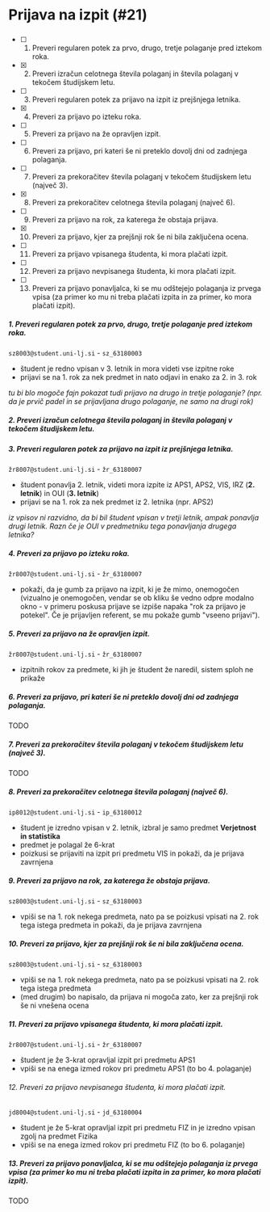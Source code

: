 # Prijava na izpit (#21)

###
- [ ] 1. Preveri regularen potek za prvo, drugo, tretje polaganje pred iztekom roka.
- [x] 2. Preveri izračun celotnega števila polaganj in števila polaganj v tekočem študijskem letu. 
- [ ] 3. Preveri regularen potek za prijavo na izpit iz prejšnjega letnika.
- [x] 4. Preveri za prijavo po izteku roka.
- [ ] 5. Preveri za prijavo na že opravljen izpit. 
- [ ] 6. Preveri za prijavo, pri kateri še ni preteklo dovolj dni od zadnjega polaganja.
- [ ] 7. Preveri za prekoračitev števila polaganj v tekočem študijskem letu (največ 3).
- [x] 8. Preveri za prekoračitev celotnega števila polaganj (največ 6).
- [ ] 9. Preveri za prijavo na rok, za katerega že obstaja prijava.
- [x] 10. Preveri za prijavo, kjer za prejšnji rok še ni bila zaključena ocena.
- [ ] 11. Preveri za prijavo vpisanega študenta, ki mora plačati izpit.
- [ ] 12. Preveri za prijavo nevpisanega študenta, ki mora plačati izpit.
- [ ] 13. Preveri za prijavo ponavljalca, ki se mu odštejejo polaganja iz prvega vpisa (za primer ko mu ni treba plačati izpita in za primer, ko mora plačati izpit). 

##### 1. Preveri regularen potek za prvo, drugo, tretje polaganje pred iztekom roka.
`sz8003@student.uni-lj.si` - `sz_63180003`
- študent je redno vpisan v 3. letnik in mora videti vse izpitne roke
- prijavi se na 1. rok za nek predmet in nato odjavi in enako za 2. in 3. rok

*tu bi blo mogoče fajn pokazat tudi prijavo na drugo in tretje polaganje? (npr. da je prvič padel in se prijavljana drugo polaganje, ne samo na drugi rok)*

##### 2. Preveri izračun celotnega števila polaganj in števila polaganj v tekočem študijskem letu. 

##### 3. Preveri regularen potek za prijavo na izpit iz prejšnjega letnika.
`žr8007@student.uni-lj.si` - `žr_63180007`
- študent ponavlja 2. letnik, videti mora izpite iz APS1, APS2, VIS, IRZ (**2. letnik**) in OUI (**3. letnik**)
- prijavi se na 1. rok za nek predmet iz 2. letnika (npr. APS2)

*iz vpisov ni razvidno, da bi bil študent vpisan v tretji letnik, ampak ponavlja drugi letnik. Razn če je OUI v predmetniku tega ponavljanja drugega letnika?*

##### 4. Preveri za prijavo po izteku roka.
`žr8007@student.uni-lj.si` - `žr_63180007`
- pokaži, da je gumb za prijavo na izpit, ki je že mimo, onemogočen (vizualno je onemogočen, vendar se ob kliku še vedno odpre modalno okno - v primeru poskusa prijave se izpiše napaka "rok za prijavo je potekel". Če je prijavljen referent, se mu pokaže gumb "vseeno prijavi").

##### 5. Preveri za prijavo na že opravljen izpit. 
`žr8007@student.uni-lj.si` - `žr_63180007`
- izpitnih rokov za predmete, ki jih je študent že naredil, sistem sploh ne prikaže

##### 6. Preveri za prijavo, pri kateri še ni preteklo dovolj dni od zadnjega polaganja.
TODO

##### 7. Preveri za prekoračitev števila polaganj v tekočem študijskem letu (največ 3).
TODO

##### 8. Preveri za prekoračitev celotnega števila polaganj (največ 6).
`ip8012@student.uni-lj.si` - `ip_63180012`
- študent je izredno vpisan v 2. letnik, izbral je samo predmet **Verjetnost in statistika**
- predmet je polagal že 6-krat
- poizkusi se prijaviti na izpit pri predmetu VIS in pokaži, da je prijava zavrnjena

##### 9. Preveri za prijavo na rok, za katerega že obstaja prijava.
`sz8003@student.uni-lj.si` - `sz_63180003`
- vpiši se na 1. rok nekega predmeta, nato pa se poizkusi vpisati na 2. rok tega istega predmeta in pokaži, da je prijava zavrnjena

##### 10. Preveri za prijavo, kjer za prejšnji rok še ni bila zaključena ocena.
`sz8003@student.uni-lj.si` - `sz_63180003`
- vpiši se na 1. rok nekega predmeta, nato pa se poizkusi vpisati na 2. rok tega istega predmeta
- (med drugim) bo napisalo, da prijava ni mogoča zato, ker za prejšnji rok še ni vnešena ocena

##### 11. Preveri za prijavo vpisanega študenta, ki mora plačati izpit.
`žr8007@student.uni-lj.si` - `žr_63180007`
- študent je že 3-krat opravljal izpit pri predmetu APS1
- vpiši se na enega izmed rokov pri predmetu APS1 (to bo 4. polaganje)

###### 12. Preveri za prijavo nevpisanega študenta, ki mora plačati izpit.
`jd8004@student.uni-lj.si` - `jd_63180004`
- študent je že 5-krat opravljal izpit pri predmetu FIZ in je izredno vpisan zgolj na predmet Fizika
- vpiši se na enega izmed rokov pri predmetu FIZ (to bo 6. polaganje)

##### 13. Preveri za prijavo ponavljalca, ki se mu odštejejo polaganja iz prvega vpisa (za primer ko mu ni treba plačati izpita in za primer, ko mora plačati izpit). 
TODO
